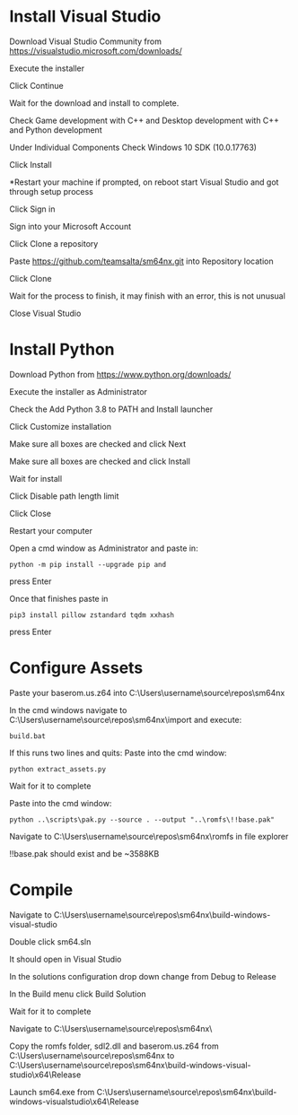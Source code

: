 # Install Visual Studio
Download Visual Studio Community from https://visualstudio.microsoft.com/downloads/

Execute the installer

Click Continue

Wait for the download and install to complete.

Check Game development with C++ and Desktop development with C++ and Python development

Under Individual Components Check Windows 10 SDK (10.0.17763)

Click Install

*Restart your machine if prompted, on reboot start Visual Studio and got through setup process

Click Sign in

Sign into your Microsoft Account

Click Clone a repository

Paste https://github.com/teamsalta/sm64nx.git into Repository location

Click Clone

Wait for the process to finish, it may finish with an error, this is not unusual

Close Visual Studio

# Install Python
Download Python from https://www.python.org/downloads/

Execute the installer as Administrator

Check the Add Python 3.8 to PATH and Install launcher

Click Customize installation

Make sure all boxes are checked and click Next

Make sure all boxes are checked and click Install

Wait for install

Click Disable path length limit

Click Close

Restart your computer

Open a cmd window as Administrator and paste in:
```
python -m pip install --upgrade pip and
```

press Enter

Once that finishes paste in

```
pip3 install pillow zstandard tqdm xxhash
```

press Enter

# Configure Assets
Paste your baserom.us.z64 into C:\Users\username\source\repos\sm64nx

In the cmd windows navigate to C:\Users\username\source\repos\sm64nx\import and execute:
```
build.bat
```

If this runs two lines and quits:
Paste into the cmd window: 
```
python extract_assets.py
```

Wait for it to complete

Paste into the cmd window: 
```
python ..\scripts\pak.py --source . --output "..\romfs\!!base.pak"
```

Navigate to C:\Users\username\source\repos\sm64nx\romfs in file explorer

!!base.pak should exist and be ~3588KB

# Compile
Navigate to C:\Users\username\source\repos\sm64nx\build-windows-visual-studio

Double click sm64.sln

It should open in Visual Studio

In the solutions configuration drop down change from Debug to Release

In the Build menu click Build Solution

Wait for it to complete

Navigate to C:\Users\username\source\repos\sm64nx\

Copy the romfs folder, sdl2.dll and baserom.us.z64 from C:\Users\username\source\repos\sm64nx to C:\Users\username\source\repos\sm64nx\build-windows-visual-studio\x64\Release

Launch sm64.exe from C:\Users\username\source\repos\sm64nx\build-windows-visualstudio\x64\Release
